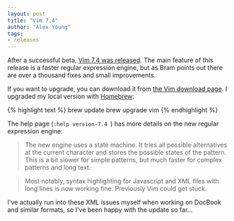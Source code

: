 ```yaml
---
layout: post
title: "Vim 7.4"
author: "Alex Young"
tags: 
- releases
---
```


After a successful beta, [Vim 7.4 was released](https://groups.google.com/d/msg/vim_dev/knOQ_t_H5to/gIBNilbv8t4J).  The main feature of this release is a faster regular expression engine, but as Bram points out there are over a thousand fixes and small improvements.

If you want to upgrade, you can download it from [the Vim download page](http://www.vim.org/download.php).  I upgraded my local version with [Homebrew](http://brew.sh/):

{% highlight text %}
brew update
brew upgrade vim
{% endhighlight %}

The help page (`:help version-7.4 `) has more details on the new regular expression engine:

> The new engine uses a state machine.  It tries all possible alternatives at the current character and stores the possible states of the pattern.  This is a bit slower for simple patterns, but much faster for complex patterns and long text.

> Most notably, syntax highlighting for Javascript and XML files with long lines is now working fine.  Previously Vim could get stuck.

I've actually run into these XML issues myself when working on DocBook and similar formats, so I've been happy with the update so far...
